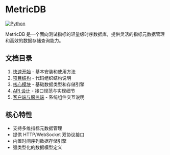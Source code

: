 # MetricDB

[![Python](https://img.shields.io/badge/python-3.11%2B-blue)](https://www.python.org/)

MetricDB 是一个面向测试指标的轻量级时序数据库，提供灵活的指标元数据管理和高效的数据存储查询能力。

## 文档目录

1. [快速开始](doc/01_quickstart.md) - 基本安装和使用方法
2. [项目结构](doc/02_architecture.md) - 代码组织结构说明
3. [核心模块](doc/03_core.md) - 基础数据类型和存储引擎
4. [API 设计](doc/04_api.md) - 接口规范与实现细节
5. [客户端与服务端](doc/05_client_server.md) - 系统组件交互说明

## 核心特性

- 支持多维指标元数据管理
- 提供 HTTP/WebSocket 双协议接口
- 内置时间序列数据存储引擎
- 强类型化的数据模型定义
